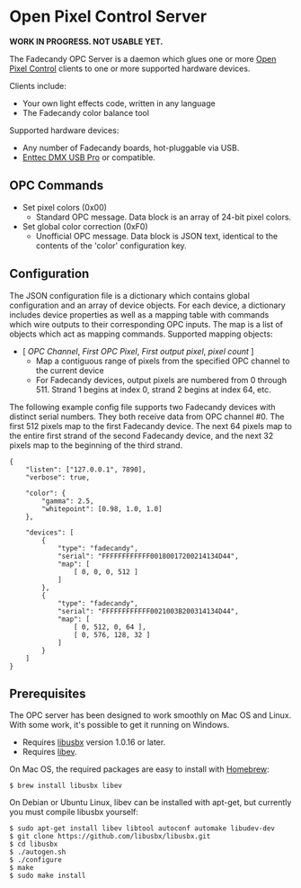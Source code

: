 Open Pixel Control Server
=========================

**WORK IN PROGRESS. NOT USABLE YET.**

The Fadecandy OPC Server is a daemon which glues one or more [Open Pixel Control](http://openpixelcontrol.org) clients to one or more supported hardware devices.

Clients include:

* Your own light effects code, written in any language
* The Fadecandy color balance tool

Supported hardware devices:

* Any number of Fadecandy boards, hot-pluggable via USB.
* [Enttec DMX USB Pro](http://www.enttec.com/?main_menu=Products&pn=70304) or compatible.

OPC Commands
------------

* Set pixel colors (0x00)
	* Standard OPC message. Data block is an array of 24-bit pixel colors.
* Set global color correction (0xF0)
	* Unofficial OPC message. Data block is JSON text, identical to the contents of the 'color' configuration key.


Configuration
-------------

The JSON configuration file is a dictionary which contains global configuration and an array of device objects. For each device, a dictionary includes device properties as well as a mapping table with commands which wire outputs to their corresponding OPC inputs. The map is a list of objects which act as mapping commands. Supported mapping objects:

* [ *OPC Channel*, *First OPC Pixel*, *First output pixel*, *pixel count* ]
	* Map a contiguous range of pixels from the specified OPC channel to the current device
	* For Fadecandy devices, output pixels are numbered from 0 through 511. Strand 1 begins at index 0, strand 2 begins at index 64, etc.

The following example config file supports two Fadecandy devices with distinct serial numbers. They both receive data from OPC channel #0. The first 512 pixels map to the first Fadecandy device. The next 64 pixels map to the entire first strand of the second Fadecandy device, and the next 32 pixels map to the beginning of the third strand.

	{
		"listen": ["127.0.0.1", 7890],
		"verbose": true,

		"color": {
			"gamma": 2.5,
			"whitepoint": [0.98, 1.0, 1.0]
		},

		"devices": [
			{
				"type": "fadecandy",
				"serial": "FFFFFFFFFFFF00180017200214134D44",
				"map": [
					[ 0, 0, 0, 512 ]
				]
			},
			{
				"type": "fadecandy",
				"serial": "FFFFFFFFFFFF0021003B200314134D44",
				"map": [
					[ 0, 512, 0, 64 ],
					[ 0, 576, 128, 32 ]
				]
			}
		]
	}

Prerequisites
-------------

The OPC server has been designed to work smoothly on Mac OS and Linux. With some work, it's possible to get it running on Windows.

* Requires [libusbx](https://github.com/libusbx/libusbx) version 1.0.16 or later.
* Requires [libev](http://software.schmorp.de/pkg/libev.html).

On Mac OS, the required packages are easy to install with [Homebrew](http://brew.sh/):

	$ brew install libusbx libev

On Debian or Ubuntu Linux, libev can be installed with apt-get, but currently you must compile libusbx yourself:

	$ sudo apt-get install libev libtool autoconf automake libudev-dev
	$ git clone https://github.com/libusbx/libusbx.git
	$ cd libusbx
	$ ./autogen.sh
	$ ./configure
	$ make
	$ sudo make install
